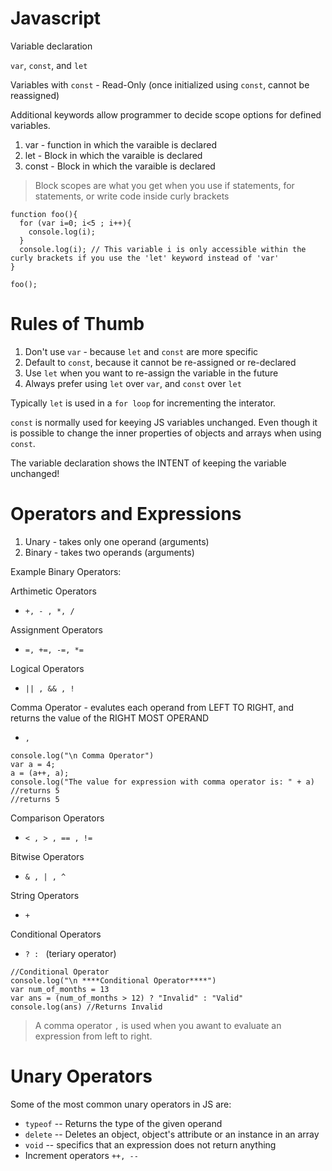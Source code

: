 # Javascript

Variable declaration

`var`, `const`, and `let`

Variables with `const` - Read-Only (once initialized using `const`, cannot be reassigned)

Additional keywords allow programmer to decide scope options for defined variables.

1) var - function in which the varaible is declared
2) let - Block in which the varaible is declared
3) const - Block in which the varaible is declared

> Block scopes are what you get when you use if statements, for statements, or write code inside curly brackets

```
function foo(){
  for (var i=0; i<5 ; i++){
    console.log(i);
  }
  console.log(i); // This variable i is only accessible within the curly brackets if you use the 'let' keyword instead of 'var'
}

foo();
```

# Rules of Thumb

1) Don't use `var` - because `let` and `const` are more specific
2) Default to `const`, because it cannot be re-assigned or re-declared
3) Use `let` when you want to re-assign the variable in the future
4) Always prefer using `let` over `var`, and `const` over `let`

Typically `let` is used in a `for loop` for incrementing the interator.

`const` is normally used for keeying JS variables unchanged. Even though it is possible to change the inner properties of objects and arrays when using `const`.

The variable declaration shows the INTENT of keeping the variable unchanged!

# Operators and Expressions

1) Unary - takes only one operand (arguments)
2) Binary - takes two operands (arguments)

Example Binary Operators:

Arthimetic Operators
- `+, - , *, /`

Assignment Operators
- `=, +=, -=, *=`

Logical Operators
- `|| , && , ! `

Comma Operator - evalutes each operand from LEFT TO RIGHT, and returns the value of the RIGHT MOST OPERAND
- ` , `
```
console.log("\n Comma Operator")
var a = 4;
a = (a++, a);
console.log("The value for expression with comma operator is: " + a) //returns 5
//returns 5
```

Comparison Operators
- `< , > , == , !=`

Bitwise Operators
- `& , | , ^ `

String Operators
- ` + `

Conditional Operators
- `? : ` (teriary operator)

```
//Conditional Operator
console.log("\n ****Conditional Operator****")
var num_of_months = 13
var ans = (num_of_months > 12) ? "Invalid" : "Valid"
console.log(ans) //Returns Invalid
```

> A comma operator `,` is used when you awant to evaluate an expression from left to right.

# Unary Operators

Some of the most common unary operators in JS are:
- `typeof` -- Returns the type of the given operand
- `delete` -- Deletes an object, object's attribute or an instance in an array
- `void` -- specifics that an expression does not return anything
- Increment operators `++, --`



